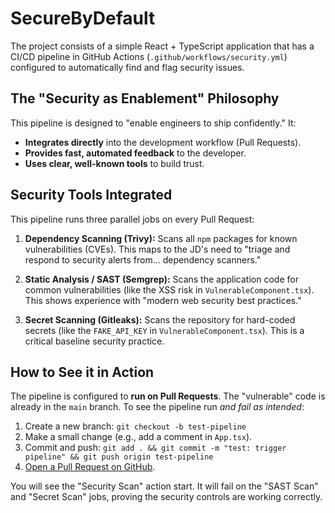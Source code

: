# SecureByDefault

The project consists of a simple React + TypeScript application that has a CI/CD pipeline in GitHub Actions (`.github/workflows/security.yml`) configured to automatically find and flag security issues.

## The "Security as Enablement" Philosophy

This pipeline is designed to "enable engineers to ship confidently." It:
* **Integrates directly** into the development workflow (Pull Requests).
* **Provides fast, automated feedback** to the developer.
* **Uses clear, well-known tools** to build trust.

## Security Tools Integrated

This pipeline runs three parallel jobs on every Pull Request:

1.  **Dependency Scanning (Trivy):** Scans all `npm` packages for known vulnerabilities (CVEs). This maps to the JD's need to "triage and respond to security alerts from... dependency scanners."

2.  **Static Analysis / SAST (Semgrep):** Scans the application code for common vulnerabilities (like the XSS risk in `VulnerableComponent.tsx`). This shows experience with "modern web security best practices."

3.  **Secret Scanning (Gitleaks):** Scans the repository for hard-coded secrets (like the `FAKE_API_KEY` in `VulnerableComponent.tsx`). This is a critical baseline security practice.

## How to See it in Action

The pipeline is configured to **run on Pull Requests**. The "vulnerable" code is already in the `main` branch. To see the pipeline run *and fail as intended*:

1.  Create a new branch: `git checkout -b test-pipeline`
2.  Make a small change (e.g., add a comment in `App.tsx`).
3.  Commit and push: `git add . && git commit -m "test: trigger pipeline" && git push origin test-pipeline`
4.  [Open a Pull Request on GitHub](https://github.com/YOUR_USERNAME/privy-security-demo/pull/new/test-pipeline).

You will see the "Security Scan" action start. It will fail on the "SAST Scan" and "Secret Scan" jobs, proving the security controls are working correctly.
